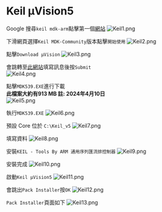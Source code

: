 # Keil µVision5  
Google 搜尋`keil mdk-arm`點擊第一個[網站](https://www.arm.com/zh-TW/products/development-tools/embedded-and-software/keil-mdk)
![Keil1.png](pictures/Keil1.png "Keil1.png")
  
下滑網頁選擇`Keil MDK-Community`版本點擊`開始使用`
![Keil2.png](pictures/Keil2.png "Keil2.png")
  
點擊`Download µVision`
![Keil3.png](pictures/Keil3.png "Keil3.png")
  
會跳轉至[此網站](https://www.keil.com/demo/eval/arm.htm)填寫訊息後按`Submit`  
![Keil4.png](pictures/Keil4.png "Keil4.png")
  
點擊`MDK539.EXE`進行下載  
**此檔案大約有913 MB 註: 2024年4月10日**  
![Keil5.png](pictures/Keil5.png "Keil5.png")
  
執行`MDK539.EXE`
![Keil6.png](pictures/Keil6.png "Keil6.png")
  
預設 Core 位於 `C:\Keil_v5`
![Keil7.png](pictures/Keil7.png "Keil7.png")
  
填寫資料
![Keil8.png](pictures/Keil8.png "Keil8.png")
  
安裝`KEIL - Tools By ARM 通用序列匯流排控制器`
![Keil9.png](pictures/Keil9.png "Keil9.png")
  
安裝完成
![Keil10.png](pictures/Keil10.png "Keil10.png")
  
啟動`Keil µVision5`
![Keil11.png](pictures/Keil11.png "Keil11.png")
  
會跳出`Pack Installer`按`OK`
![Keil12.png](pictures/Keil12.png "Keil12.png")
  
`Pack Installer`頁面如下
![Keil13.png](pictures/Keil13.png "Keil13.png")